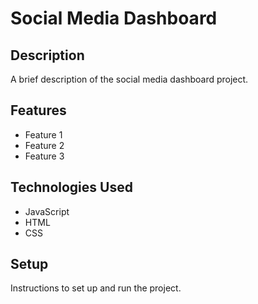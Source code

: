 # Social Media Dashboard

## Description

A brief description of the social media dashboard project.

## Features

- Feature 1
- Feature 2
- Feature 3

## Technologies Used

- JavaScript
- HTML
- CSS

## Setup

Instructions to set up and run the project.
